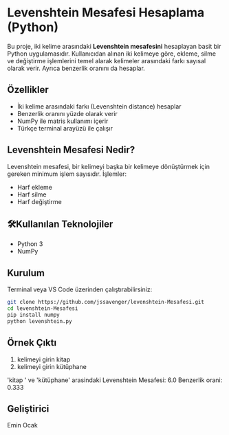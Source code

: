 # Levenshtein Mesafesi Hesaplama (Python)

Bu proje, iki kelime arasındaki **Levenshtein mesafesini** hesaplayan basit bir Python uygulamasıdır. Kullanıcıdan alınan iki kelimeye göre, ekleme, silme ve değiştirme işlemlerini temel alarak kelimeler arasındaki farkı sayısal olarak verir. Ayrıca benzerlik oranını da hesaplar.

## Özellikler

- İki kelime arasındaki farkı (Levenshtein distance) hesaplar
- Benzerlik oranını yüzde olarak verir
- NumPy ile matris kullanımı içerir
- Türkçe terminal arayüzü ile çalışır

## Levenshtein Mesafesi Nedir?

Levenshtein mesafesi, bir kelimeyi başka bir kelimeye dönüştürmek için gereken minimum işlem sayısıdır. İşlemler:
- Harf ekleme
- Harf silme
- Harf değiştirme

## 🛠Kullanılan Teknolojiler

- Python 3
- NumPy

## Kurulum

Terminal veya VS Code üzerinden çalıştırabilirsiniz:

```bash
git clone https://github.com/jssavenger/levenshtein-Mesafesi.git
cd levenshtein-Mesafesi
pip install numpy
python levenshtein.py

```
## Örnek Çıktı
1. kelimeyi girin
kitap
2. kelimeyi girin
kütüphane

'kitap     ' ve 'kütüphane' arasindaki Levenshtein Mesafesi:
6.0
Benzerlik orani:
0.333


## Geliştirici
Emin Ocak
